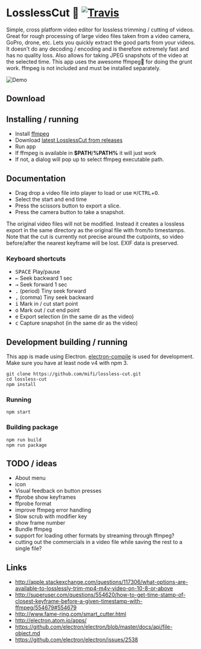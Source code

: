 # LosslessCut 🎥 [![Travis](https://img.shields.io/travis/mifi/lossless-cut.svg)]()
Simple, cross platform video editor for lossless trimming / cutting of videos. Great for rough processing of large video files taken from a video camera, GoPro, drone, etc. Lets you quickly extract the good parts from your videos. It doesn't do any decoding / encoding and is therefore extremely fast and has no quality loss. Also allows for taking JPEG snapshots of the video at the selected time. This app uses the awesome ffmpeg🙏 for doing the grunt work. ffmpeg is not included and must be installed separately.

![Demo](demo.gif)

## Download


## Installing / running

- Install [ffmpeg](https://www.ffmpeg.org/download.html)
- Download [latest LosslessCut from releases](https://github.com/mifi/lossless-cut/releases)
- Run app
- If ffmpeg is available in <b>$PATH</b>/<b>%PATH%</b> it will just work  
- If not, a dialog will pop up to select ffmpeg executable path.

## Documentation

- Drag drop a video file into player to load or use <kbd>⌘</kbd>/<kbd>CTRL</kbd>+<kbd>O</kbd>.
- Select the start and end time
- Press the scissors button to export a slice.
- Press the camera button to take a snapshot.

The original video files will not be modified. Instead it creates a lossless export in the same directory as the original file with from/to timestamps. Note that the cut is currently not precise around the cutpoints, so video before/after the nearest keyframe will be lost. EXIF data is preserved.

### Keyboard shortcuts
- <kbd>SPACE</kbd> Play/pause
- <kbd>←</kbd> Seek backward 1 sec
- <kbd>→</kbd> Seek forward 1 sec
- <kbd>.</kbd> (period) Tiny seek forward
- <kbd>,</kbd> (comma) Tiny seek backward
- <kbd>i</kbd> Mark in / cut start point
- <kbd>o</kbd> Mark out / cut end point
- <kbd>e</kbd> Export selection (in the same dir as the video)
- <kbd>c</kbd> Capture snapshot (in the same dir as the video)

## Development building / running

This app is made using Electron. [electron-compile](https://github.com/electron/electron-compile) is used for development. Make sure you have at least node v4 with npm 3.
```
git clone https://github.com/mifi/lossless-cut.git
cd lossless-cut
npm install
```

### Running
```
npm start
```

### Building package
```
npm run build
npm run package
```

## TODO / ideas
- About menu
- icon
- Visual feedback on button presses
- ffprobe show keyframes
- ffprobe format
- improve ffmpeg error handling
- Slow scrub with modifier key
- show frame number
- Bundle ffmpeg
- support for loading other formats by streaming through ffmpeg?
- cutting out the commercials in a video file while saving the rest to a single file?

## Links
- http://apple.stackexchange.com/questions/117306/what-options-are-available-to-losslessly-trim-mp4-m4v-video-on-10-8-or-above
- http://superuser.com/questions/554620/how-to-get-time-stamp-of-closest-keyframe-before-a-given-timestamp-with-ffmpeg/554679#554679
- http://www.fame-ring.com/smart_cutter.html
- http://electron.atom.io/apps/
- https://github.com/electron/electron/blob/master/docs/api/file-object.md
- https://github.com/electron/electron/issues/2538
